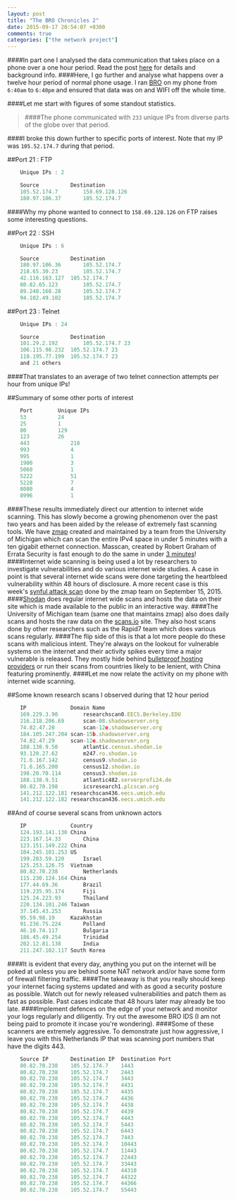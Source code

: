 ```yaml
---
layout: post
title: "The BRO Chronicles 2"
date: 2015-09-17 20:54:07 +0300
comments: true
categories: ["the network project"]
---
```

####In part one I analysed the data communication that takes place on a phone over a one hour period. Read the post <a href="https://www.ckn.io/blog/2015/09/06/the-bro-chronicles-1/" target="_blank">here</a> for details and background info. 
####Here, I go further and analyse what happens over a twelve hour period of normal phone usage. I ran <a href="https://www.bro.org/" target="_blank">BRO</a> on my phone from `6:40am` to `6:40pm` and ensured that data was on and WIFI off the whole time.

<!--more-->

####Let me start with figures of some standout statistics.
>####The phone communicated with `233` unique IPs from diverse parts of the globe over that period.

####I broke this down further to specific ports of interest. Note that my IP was `105.52.174.7` during that period.

##Port 21 : FTP
```javascript
	Unique IPs : 2

	Source			Destination
	105.52.174.7 		158.69.128.126
	180.97.106.37		105.52.174.7
```
####Why my phone wanted to connect to `158.69.128.126` on FTP raises some interesting questions.

##Port 22 : SSH
```javascript
	Unique IPs : 6

	Source			Destination
	180.97.106.36 		105.52.174.7
	218.65.30.23 		105.52.174.7
	42.116.163.127 	105.52.174.7
	80.82.65.123 		105.52.174.7
	89.248.168.28 		105.52.174.7
	94.102.49.102 		105.52.174.7
```

##Port 23 : Telnet
```javascript
	Unique IPs : 24

	Source			Destination
	101.29.2.192 		105.52.174.7 23
	106.115.98.232 	105.52.174.7 23
	110.195.77.199 	105.52.174.7 23
	and 21 others
```
####That translates to an average of two telnet connection attempts per hour from unique IPs!

##Summary of some other ports of interest
```javascript
	Port 		Unique IPs 	
	53			24
	25 			1
	80 			129
	123			26
	443 			218
	993 			4
	995 			1
	1900 			3
	5060 			1
	5222 			51
	5228 			7
	8080 			4
	8996 			1
```
####These results immediately direct our attention to internet wide scanning. This has slowly become a growing phenomenon over the past two years and has been aided by the release of extremely fast scanning tools. We have <a href="https://zmap.io/" target="_blank">zmap</a> created and maintained by a team from the University of Michigan which can scan the entire IPv4 space in under 5 minutes with a ten gigabit ethernet connection. Masscan, created by Robert Graham of Errata Security is fast enough to do the same in under <a href="http://blog.erratasec.com/2013/09/masscan-entire-internet-in-3-minutes.html" target="_blank">3 minutes</a>!
####Internet wide scanning is being used a lot by researchers to investigate vulnerabilities and do various internet wide studies. A case in point is that several internet wide scans were done targeting the heartbleed vulnerability within 48 hours of disclosure. A more recent case is this week's <a href="https://zmap.io/synful/" target="_blank">synful attack scan</a> done by the zmap team on September 15, 2015.
####<a href="https://www.shodan.io/" target="_blank">Shodan</a> does regular internet wide scans and hosts the data on their site which is made available to the public in an interactive way.
####The University of Michigan team (same one that maintains zmap) also does daily scans and hosts the raw data on the <a href="https://www.scans.io/" target="_blank">scans.io</a> site. They also host scans done by other researchers such as the Rapid7 team which does various scans regularly.
####The flip side of this is that a lot more people do these scans with malicious intent. They're always on the lookout for vulnerable systems on the internet and their activity spikes every time a major vulnerable is released. They mostly hide behind <a href="https://en.wikipedia.org/wiki/Bulletproof_hosting" target="_blank">bulletproof hosting providers</a> or run their scans from countries likely to be lenient, with China featuring prominently.
####Let me now relate the activity on my phone with internet wide scanning.

##Some known research scans I observed during that 12 hour period
```javascript
	IP 				Domain Name
	169.229.3.90		researchscan0.EECS.Berkeley.EDU
	216.218.206.69		scan-08.shadowserver.org
	74.82.47.20 		scan-12e.shadowserver.org
	184.105.247.204	scan-15b.shadowserver.org
	74.82.47.29		scan-12e.shadowserver.org
	188.138.9.50 		atlantic.census.shodan.io
	93.120.27.62		m247.ro.shodan.io
	71.6.167.142		census9.shodan.io
	71.6.165.200		census12.shodan.io
	198.20.70.114		census3.shodan.io 
	188.138.9.51		atlantic482.serverprofi24.de
	80.82.70.198		icsresearch1.plcscan.org
	141.212.122.181	researchscan436.eecs.umich.edu
	141.212.122.182	researchscan436.eecs.umich.edu
```
##And of course several scans from unknown actors
```javascript
	IP 				Country
	124.193.141.130	China
	223.167.14.33		China
	123.151.149.222	China
	104.245.101.253	US
	199.203.59.120		Israel
	125.253.126.75 	Vietnam
	80.82.70.238		Netherlands
	115.230.124.164	China
	177.44.69.36		Brazil
	119.235.95.174		Fiji
	125.24.223.93		Thailand
	220.134.101.246	Taiwan
	37.145.43.253		Russia
	95.59.98.19		Kazakhstan
	91.236.75.224		Polland
	46.10.74.117		Bulgaria
	186.45.49.254		Trinidad
	202.12.81.138		India
	211.247.102.117	South Korea
```
####It is evident that every day, anything you put on the internet will be poked at unless you are behind some NAT network and/or have some form of firewall filtering traffic. 
####The takeaway is that you really should keep your internet facing systems updated and with as good a security posture as possible. Watch out for newly released vulnerabilities and patch them as fast as possible. Past cases indicate that 48 hours later may already be too late. 
####Implement defences on the edge of your network and monitor your logs regularly and diligently. Try out the awesome BRO IDS (I am not being paid to promote it incase you're wondering).
####Some of these scanners are extremely aggressive. To demonstrate just how aggressive, I leave you with this Netherlands IP that was scanning port numbers that have the digits 443.
```javascript
	Source IP 		Destination IP 	Destination Port
	80.82.70.238 	105.52.174.7 	1443
	80.82.70.238 	105.52.174.7 	2443
	80.82.70.238 	105.52.174.7 	3443
	80.82.70.238 	105.52.174.7 	4431
	80.82.70.238 	105.52.174.7 	4435
	80.82.70.238 	105.52.174.7 	4436
	80.82.70.238 	105.52.174.7 	4438
	80.82.70.238 	105.52.174.7 	4439
	80.82.70.238 	105.52.174.7 	4443
	80.82.70.238 	105.52.174.7 	5443
	80.82.70.238 	105.52.174.7 	6443
	80.82.70.238 	105.52.174.7 	7443
	80.82.70.238 	105.52.174.7 	10443
	80.82.70.238 	105.52.174.7 	11443
	80.82.70.238 	105.52.174.7 	22443
	80.82.70.238 	105.52.174.7 	33443
	80.82.70.238 	105.52.174.7 	44310
	80.82.70.238 	105.52.174.7 	44322
	80.82.70.238 	105.52.174.7 	44366
	80.82.70.238 	105.52.174.7 	55443
```	


